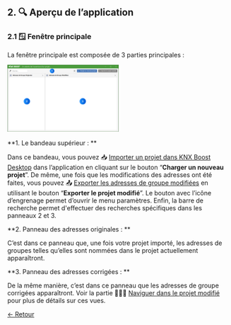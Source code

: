 ## 2. 🔍 Aperçu de l’application

### 2.1 🪟 Fenêtre principale

La fenêtre principale est composée de 3 parties principales : 

<img src="Pictures/MainWindow.png" alt="fenetre-principale" style="width:50%;"/>

**1. Le bandeau supérieur : **

Dans ce bandeau, vous pouvez 📥 [Importer un projet dans KNX Boost Desktop](../UtilisationApplication/importer-un-projet-dans-knx-boost-desktop.md) dans l’application en cliquant sur le bouton “**Charger un nouveau projet**”. 
De même, une fois que les modifications des adresses ont été faites, vous pouvez 📤 [Exporter les adresses de groupe modifiées](../UtilisationApplication/exporter-adresses-de-groupe-modifiees.md) en utilisant le bouton “**Exporter le projet modifié**”. Le bouton avec l’icône d’engrenage permet d’ouvrir le menu paramètres. Enfin, la barre de recherche permet d'effectuer des recherches spécifiques dans les panneaux 2 et 3. 

**2. Panneau des adresses originales : **

C’est dans ce panneau que, une fois votre projet importé, les adresses de groupes telles qu’elles sont nommées dans le projet actuellement apparaîtront. 

**3. Panneau des adresses corrigées : **

De la même manière, c’est dans ce panneau que les adresses de groupe corrigées apparaîtront. Voir la partie 🚶‍♂️‍➡️ [Naviguer dans le projet modifié](../UtilisationApplication/naviguer-dans-le-projet-modifie.md) pour plus de détails sur ces vues. 

[← Retour](../README.md)

